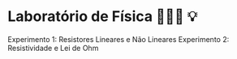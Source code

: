 # Laboratório de Física 👨🏾‍🔬 💡

Experimento 1: Resistores Lineares e Não Lineares
Experimento 2: Resistividade e Lei de Ohm
